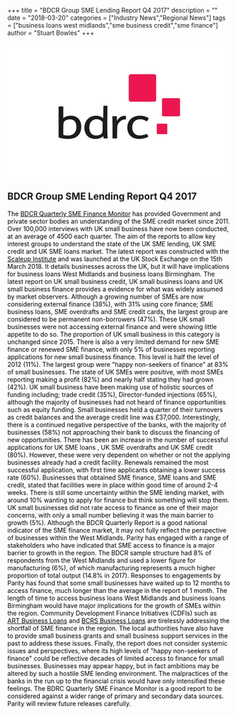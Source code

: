 +++
title = "BDCR Group SME Lending Report Q4 2017"
description = ""
date = "2018-03-20"
categories = ["Industry News","Regional News"]
tags = ["business loans west midlands","sme business credit","sme finance"]
author = "Stuart Bowles"
+++

![BDCR Logo](BDCR-Logo.jpg)

## BDCR Group SME Lending Report Q4 2017


<span style="color: #000000;">The <a href="https://www.bdrc-group.com/products/sme-finance-monitor/" style="color: #000000;">BDCR Quarterly SME Finance Monitor</a> has provided Government and private sector bodies an understanding of the SME credit market since 2011. Over 100,000 interviews with UK small business have now been conducted, at an average of 4500 each quarter. The aim of the reports to allow key interest groups to understand the state of the UK SME lending, UK SME credit and UK SME loans market. The latest report was constructed with the <a href="http://www.scaleupinstitute.org.uk/sme-finance-monitor/" style="color: #000000;">Scaleup Institute</a> and was launched at the UK Stock Exchange on the 15th March 2018. It details businesses across the UK, but it will have implications for business loans West Midlands and business loans Birmingham.</span>
<span style="color: #000000;">The latest report on UK small business credit, UK small business loans and UK small business finance provides a evidence for what was widely assumed by market observers. Although a growing number of SMEs are now considering external finance (38%), with 31% using core finance; SME business loans, SME overdrafts and SME credit cards, the largest group are considered to be permanent non-borrowers (47%). These UK small businesses were not accessing external finance and were showing little appetite to do so. The proportion of UK small business in this category is unchanged since 2015. There is also a very limited demand for new SME finance or renewed SME finance, with only 5% of businesses reporting applications for new small business finance. This level is half the level of 2012 (11%). The largest group were "happy non-seekers of finance" at 83% of small businesses.</span>
<span style="color: #000000;">The state of UK SMEs were positive, with most SMEs reporting making a profit (82%) and nearly half stating they had grown (42%). UK small business have been making use of holistic sources of funding including; trade credit (35%), Director-funded injections (65%), although the majority of businesses had not heard of finance opportunities such as equity funding. Small businesses held a quarter of their turnovers as credit balances and the average credit line was £37,000. Interestingly, there is a continued negative perspective of the banks, with the majority of businesses (58%) not approaching their bank to discuss the financing of new opportunities.</span>
<span style="color: #000000;">There has been an increase in the number of successful applications for UK SME loans , UK SME overdrafts and UK SME credit (80%). However, these were very dependent on whether or not the applying businesses already had a credit facility. Renewals remained the most successful application, with first time applicants obtaining a lower success rate (60%). Businesses that obtained SME finance, SME loans and SME credit, stated that facilities were in place within good time of around 2-4 weeks. There is still some uncertainty within the SME lending market, with around 10% wanting to apply for finance but think something will stop them. UK small businesses did not rate access to finance as one of their major concerns, with only a small number believing it was the main barrier to growth (5%).</span>
<span style="color: #000000;">Although the BDCR Quarterly Report is a good national indicator of the SME finance market, it may not fully reflect the perspective of businesses within the West Midlands. Parity has engaged with a range of stakeholders who have indicated that SME access to finance is a major barrier to growth in the region. The BDCR sample structure had 8% of respondents from the West Midlands and used a lower figure for manufacturing (6%), of which manufacturing represents a much higher proportion of total output (14.8% in 2017). Responses to engagements by Parity has found that some small businesses have waited up to 12 months to access finance, much longer than the average in the report of 1 month. The length of time to access business loans West Midlands and business loans Birmingham would have major implications for the growth of SMEs within the region. Community Development Finance Initiatives (CDFIs) such as <a href="http://artbusinessloans.co.uk/" style="color: #000000;">ART Business Loans</a> and <a href="https://bcrs.org.uk/" style="color: #000000;">BCRS Business Loans</a> are tirelessly addressing the shortfall of SME finance in the region. The local authorities have also have to provide small business grants and small business support services in the past to address these issues. Finally, the report does not consider systemic issues and perspectives, where its high levels of "happy non-seekers of finance" could be reflective decades of limited access to finance for small businesses. Businesses may appear happy, but in fact ambitions may be altered by such a hostile SME lending environment. The malpractices of the banks in the run up to the financial crisis would have only intensified these feelings. The BDRC Quarterly SME Finance Monitor is a good report to be considered against a wider range of primary and secondary data sources. Parity will review future releases carefully.</span>
